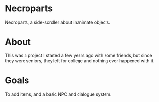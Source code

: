 # Necroparts
Necroparts, a side-scroller about inanimate objects.

# About
This was a project I started a few years ago with some friends, but since they were seniors, they left for college and nothing ever happened with it.

# Goals
To add items, and a basic NPC and dialogue system.